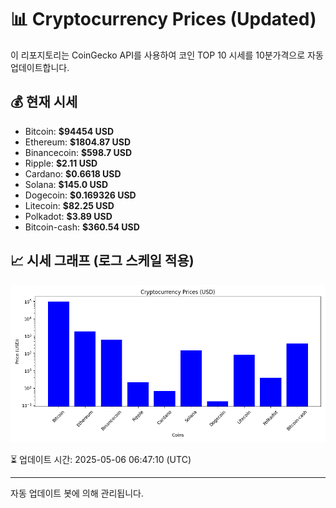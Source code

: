 
# 📊 Cryptocurrency Prices (Updated)

이 리포지토리는 CoinGecko API를 사용하여 코인 TOP 10 시세를 10분가격으로 자동 업데이트합니다.

## 💰 현재 시세
- Bitcoin: **$94454 USD**
- Ethereum: **$1804.87 USD**
- Binancecoin: **$598.7 USD**
- Ripple: **$2.11 USD**
- Cardano: **$0.6618 USD**
- Solana: **$145.0 USD**
- Dogecoin: **$0.169326 USD**
- Litecoin: **$82.25 USD**
- Polkadot: **$3.89 USD**
- Bitcoin-cash: **$360.54 USD**

## 📈 시세 그래프 (로그 스케일 적용)
![Crypto Prices](crypto_prices.png)

⏳ 업데이트 시간: 2025-05-06 06:47:10 (UTC)

---
자동 업데이트 봇에 의해 관리됩니다.
